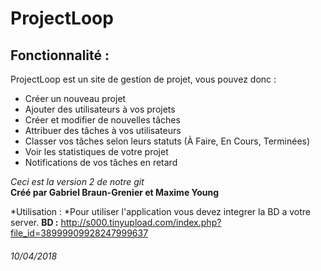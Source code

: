 # ProjectLoop
## Fonctionnalité : 
ProjectLoop est un site de gestion de projet, vous pouvez donc :
* Créer un nouveau projet
* Ajouter des utilisateurs à vos projets
* Créer et modifier de nouvelles tâches
* Attribuer des tâches à vos utilisateurs
* Classer vos tâches selon leurs statuts (À Faire, En Cours, Terminées)
* Voir les statistiques de votre projet
* Notifications de vos tâches en retard  

*Ceci est la version 2 de notre git*  
**Créé par Gabriel Braun-Grenier et Maxime Young**  

*Utilisation : 
*Pour utiliser l'application vous devez integrer la BD a votre server.
**BD :** http://s000.tinyupload.com/index.php?file_id=38999909928247999637
###### 10/04/2018
